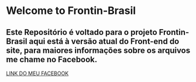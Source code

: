 # Welcome to Frontin-Brasil
## Este Repositório é voltado para o projeto Frontin-Brasil aqui está à versão atual do Front-end do site, para maiores informações sobre os arquivos me chame no Facebook. <br>
<a href="https://www.facebook.com/andre.laurentino.18" target="_blanck">LINK DO MEU FACEBOOK</a>


